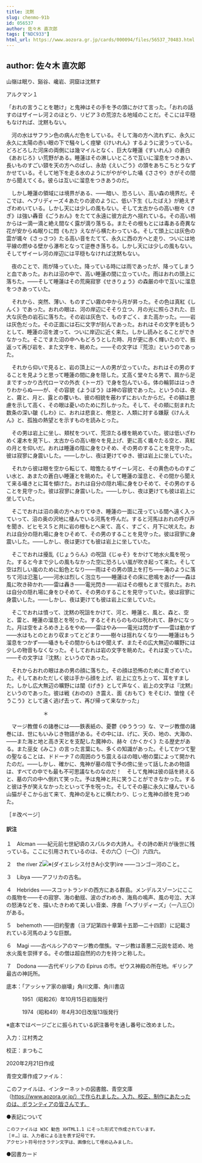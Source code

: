 ```yaml
---
title: 沈黙
slug: chenmo-91b
id: 056537
author: 佐々木 直次郎
tags: ["NDC933"]
html_url: https://www.aozora.gr.jp/cards/000094/files/56537_70483.html
---
```


## author: 佐々木 直次郎

山嶺は眠り、谿谷、巉岩、洞窟は沈黙す

アルクマン１



「おれの言うことを聴け」と鬼神はその手を予の頭にかけて言った。「おれの話すのはザイーレ河２のほとり、リビア３の荒涼たる地域のことだ。そこには平穏もなければ、沈黙もない。

　河の水はサフラン色の病んだ色をしている。そして海の方へ流れずに、永久に永久に太陽の赤い眼の下で騒々しく痙攣《けいれん》するように波うっている。どろどろした河床の両側には幾マイルとなく、巨大な睡蓮《すいれん》の蒼白《あおじろ》い荒野がある。睡蓮はその淋しいところで互いに溜息をつきあい、長いものすごい頸を天の方へのばし、永劫《えいごう》の頭をあちこちとうなずかせている。そして地下を走る水のようにがやがやした囁《ささや》きがその間から聞えてくる。彼らは互いに溜息をつきあうのだ。

　しかし睡蓮の領域には境界がある、――暗い、恐ろしい、高い森の境界だ。そこでは、ヘブリディーズ４あたりの波のように、低い下生《したばえ》が絶えずざわめいている。しかし天には少しの風もない。そして太古からの高い樹々《きぎ》は強い轟音《ごうおん》をたてて永遠に彼方此方へ揺れている。その高い梢からは一滴一滴と絶え間なく露が滴り落ちる。またその根もとには毒ある奇異な花が安からぬ眠りに悶《もだ》えながら横たわっている。そして頭上には灰色の雲が颯々《さっさつ》たる高い音をたてて、永久に西の方へと走り、ついには地平線の燃ゆる壁から瀑布となって逆巻き落ちる。しかし天には少しの風もない。そしてザイーレ河の岸辺には平穏もなければ沈黙もない。

　夜のことで、雨が降っていた。降っている時には雨であったが、降ってしまうと血であった。おれは沼の中で、高い睡蓮の間に立っていた。雨はおれの頭上に落ちた。――そして睡蓮はその荒廃寂寥《せきりょう》の森厳の中で互いに溜息をつきあっていた。

　それから、突然、薄い、ものすごい霧の中から月が昇った。その色は真紅《しんく》であった。おれの眼は、河の岸辺にそそり立つ、月の光に照らされた、巨大な灰色の岩石に落ちた。その岩は灰色で、ものすごく、また高かった。――岩は灰色だった。その正面には石に文字が刻んであった。おれはその文字を読もうとして、睡蓮の沼を渡って、ついに岸辺に近く来た。しかし読みとることができなかった。そこでまた沼の中へもどろうとした時、月が更に赤く輝いたので、振返って再び岩を、また文字を、眺めた。――その文字は『荒涼』というのであった。

　それから仰いで見ると、岩の頂上に一人の男が立っていた。おれはその男のすることを見ようと思って睡蓮の間に身を隠した。丈高く堂々たる男で、肩から足まですっかり古代ローマの外衣《トーガ》で身を包んでいる。体の輪郭ははっきりわからぬ――が、その容貌《ようぼう》は神の容貌であった。というのは、夜と、霧と、月と、露との覆いも、彼の相貌を蔽わずにおいたからだ。その額は思慮を示して高く、その眼は憂いのために烈しかった。そして、その頬に刻まれた数条の深い皺《しわ》に、おれは悲哀と、倦怠と、人類に対する嫌厭《けんえん》と、孤独の熱望とを示すものを読みとった。

　その男は岩上に坐し、頬杖をついて、荒涼たる様を眺めていた。彼は低いざわめく灌木を見下し、太古からの高い樹々を見上げ、更に高く颯々たる空と、真紅の月とを仰いだ。おれは睡蓮の陰に身をひそめ、その男のすることを見守った。彼は寂寥に身震いした。――しかし、夜は更けてゆき、彼は岩上に坐していた。

　それから彼は眼を空から転じて、暗憺たるザイーレ河と、その黄色のものすごい水と、あまたの蒼白い睡蓮とを眺めた。そして睡蓮の溜息と、その間から聞えて来る囁きとに耳を傾けた。おれは自分の隠れ場に身をひそめて、その男のすることを見守った。彼は寂寥に身震いした。――しかし、夜は更けても彼は岩上に坐していた。

　そこでおれは沼の奥の方へおりてゆき、睡蓮の一面に茂っている間へ遠く入っていって、沼の奥の沢地に棲んでいる河馬を呼んだ。すると河馬はおれの呼び声を聞き、ビヒモス５と共に岩の根もとへ来て、高く、すごく、月下に吠えた。おれは自分の隠れ場に身をひそめて、その男のすることを見守った。彼は寂寥に身震いした。――しかし、夜は更けても彼は岩上に坐していた。

　そこでおれは擾乱《じょうらん》の呪詛《じゅそ》をかけて地水火風を呪った。すると今まで少しの風もなかった空に恐ろしい嵐が吹き起って来た。そして空は烈しい嵐のために鉛色となり――雨はその男の頭上を打ち――滝のように落ちて河は氾濫し――河水は烈しく泡立ち――睡蓮はその床に悲鳴をあげ――森は風に吹き砕かれ――雷は轟き――電光閃き――岩はその根もとまで揺れた。おれは自分の隠れ場に身をひそめて、その男のすることを見守っていた。彼は寂寥に身震いした。――しかし、夜は更けても彼は岩上に坐していた。

　そこでおれは憤って、沈黙の呪詛をかけて、河と、睡蓮と、風と、森と、空と、雷と、睡蓮の溜息とを呪った。するとそれらのものは呪われて、静かになった。月は空をよろめき上るをやめ――雷はやみ――電光は閃かず――雲は動かず――水はもとのとおり収まってとどまり――樹々は揺れなくなり――睡蓮はもう溜息をつかず――囁きもその間からもはや聞えず、またその広大無辺の曠野には少しの物音もなくなった。そしておれは岩の文字を眺めた。それは変っていた。――その文字は『沈黙』というのであった。

　それからおれの眼はあの男の顔に落ちた。その顔は恐怖のために青ざめていた。そしてあわただしく彼は手から顔を上げ、岩上に立ち上って、耳をすました。しかし広大無辺の曠野には闃《げき》として声なく、岩上の文字は『沈黙』というのであった。彼は戦《おのの》き震え、面《おもて》をそむけ、愴惶《そうこう》として遠く逃げ去って、再び帰って来なかった」

　　　　　　　＊

　マージ教僧６の諸巻には――鉄表紙の、憂鬱《ゆううつ》な、マージ教僧の諸巻には、世にもいみじき物語がある。その中には、げに、天の、地の、大海の、――また海と地と高き天とを支配した魔神の、赫々《かくかく》たる歴史がある。また巫女《みこ》の言った言葉にも、多くの知識があった。そしてかつて聖の聖なることは、ドドーナ７の周囲のうち震えるほの暗い樹の葉によって開かれたのだ。――しかし、確かに、鬼神が墓の陰で予の傍に坐って話したあの物語は、すべての中でも最も不可思議なものなのだ！　そして鬼神は彼の話を終えると、墓の穴の中へ倒れて笑った。予は鬼神と共に笑うことができなかった。すると彼は予が笑えなかったといって予を呪った。そしてその墓に永久に棲んでいる山猫がそこから出て来て、鬼神の足もとに横たわり、じっと鬼神の顔を見つめた。

［＃改ページ］



#### 訳注






１　Alcman ――紀元前七世紀頃のスパルタの大詩人。その詩の断片が後世に残っている。ここに引用されているのは、その六〇〔一〇〕六四六。

２　the river Z![※(ダイエレシス付きA小文字)](https://www.aozora.gr.jp/cards/000094/files/../../../gaiji/1-09/1-09-58.png)ire ――コンゴー河のこと。

３　Libya ――アフリカの古名。

４　Hebrides ――スコットランドの西方にある群島。メンデルスゾーンにここの風物を――その寂寥、海の動揺、波のざわめき、海鳥の鳴声、風の号泣、大洋の怒涛などを、描いたきわめて美しい音楽、序曲「ヘブリディーズ」（一八三〇）がある。

５　behemoth ――旧約聖書（ヨブ記第四十章第十五節―二十四節）に記載されている河馬のような巨獣。

６　Magi ――古ペルシアのマージ教の僧族。マージ教は善悪二元説を認め、地水火風を崇拝する。その僧は超自然的の力を持つと称した。

７　Dodona ――古代ギリシアの Epirus の市。ゼウス神殿の所在地。ギリシア最古の神託所。













底本：「アッシャア家の崩壊」角川文庫、角川書店

　　　1951（昭和26）年10月15日初版発行

　　　1974（昭和49）年4月30日改版13版発行

※底本ではページごとに振られている訳注番号を通し番号に改めました。

入力：江村秀之

校正：まつもこ

2020年2月21日作成

青空文庫作成ファイル：

このファイルは、インターネットの図書館、青空文庫（https://www.aozora.gr.jp/）で作られました。入力、校正、制作にあたったのは、ボランティアの皆さんです。











●表記について


	このファイルは W3C 勧告 XHTML1.1 にそった形式で作成されています。
	［＃…］は、入力者による注を表す記号です。
	アクセント符号付きラテン文字は、画像化して埋め込みました。







●図書カード